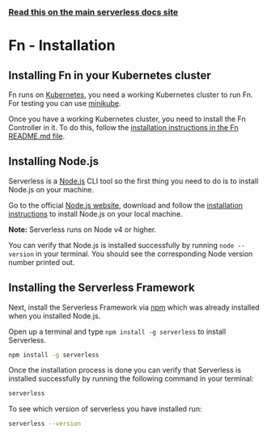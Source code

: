 <!--
title: Serverless Framework - Fn Guide - Installing The Serverless Framework and Fn
menuText: Installation
menuOrder: 3
description: How to install the Serverless Framework and start using it with Fn
layout: Doc
-->

<!-- DOCS-SITE-LINK:START automatically generated  -->
### [Read this on the main serverless docs site](https://www.serverless.com/framework/docs/providers/Fn/guide/installation)
<!-- DOCS-SITE-LINK:END -->

# Fn - Installation

## Installing Fn in your Kubernetes cluster

Fn runs on [Kubernetes](https://kubernetes.io), you need a working Kubernetes cluster to run Fn. For testing you can use [minikube](https://github.com/kubernetes/minikube).

Once you have a working Kubernetes cluster, you need to install the Fn Controller in it. To do this, follow the [installation instructions in the Fn README.md file](https://github.com/Fn/Fn#installation).

## Installing Node.js

Serverless is a [Node.js](https://nodejs.org) CLI tool so the first thing you need to do is to install Node.js on your machine.

Go to the official [Node.js website](https://nodejs.org), download and follow the [installation instructions](https://nodejs.org/en/download/) to install Node.js on your local machine.

**Note:** Serverless runs on Node v4 or higher.

You can verify that Node.js is installed successfully by running `node --version` in your terminal. You should see the corresponding Node version number printed out.

## Installing the Serverless Framework

Next, install the Serverless Framework via [npm](https://npmjs.org) which was already installed when you installed Node.js.

Open up a terminal and type `npm install -g serverless` to install Serverless.

```bash
npm install -g serverless
```

Once the installation process is done you can verify that Serverless is installed successfully by running the following command in your terminal:

```bash
serverless
```

To see which version of serverless you have installed run:

```bash
serverless --version
```

